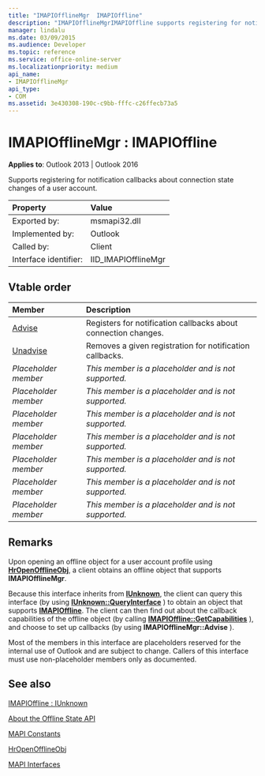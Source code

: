 ```yaml
---
title: "IMAPIOfflineMgr  IMAPIOffline"
description: "IMAPIOfflineMgrIMAPIOffline supports registering for notification callbacks about connection state changes of a user account."
manager: lindalu
ms.date: 03/09/2015
ms.audience: Developer
ms.topic: reference
ms.service: office-online-server
ms.localizationpriority: medium
api_name:
- IMAPIOfflineMgr
api_type:
- COM
ms.assetid: 3e430308-190c-c9bb-fffc-c26ffecb73a5
---
```


# IMAPIOfflineMgr : IMAPIOffline

  
  
**Applies to**: Outlook 2013 | Outlook 2016 
  
Supports registering for notification callbacks about connection state changes of a user account.
  
|Property|Value|
|:-----|:-----|
|Exported by:  <br/> |msmapi32.dll  <br/> |
|Implemented by:  <br/> |Outlook  <br/> |
|Called by:  <br/> |Client  <br/> |
|Interface identifier:  <br/> |IID_IMAPIOfflineMgr  <br/> |
   
## Vtable order

|Member|Description|
|:-----|:-----|
|[Advise](imapiofflinemgr-advise.md) <br/> |Registers for notification callbacks about connection changes. |
|[Unadvise](imapiofflinemgr-unadvise.md) <br/> |Removes a given registration for notification callbacks. |
| *Placeholder member*  <br/> | *This member is a placeholder and is not supported.*  <br/> |
| *Placeholder member*  <br/> | *This member is a placeholder and is not supported.*  <br/> |
| *Placeholder member*  <br/> | *This member is a placeholder and is not supported.*  <br/> |
| *Placeholder member*  <br/> | *This member is a placeholder and is not supported.*  <br/> |
| *Placeholder member*  <br/> | *This member is a placeholder and is not supported.*  <br/> |
| *Placeholder member*  <br/> | *This member is a placeholder and is not supported.*  <br/> |
| *Placeholder member*  <br/> | *This member is a placeholder and is not supported.*  <br/> |
   
## Remarks

Upon opening an offline object for a user account profile using **[HrOpenOfflineObj](hropenofflineobj.md)**, a client obtains an offline object that supports **IMAPIOfflineMgr**. 
  
Because this interface inherits from **[IUnknown](https://msdn.microsoft.com/library/ms680509%28v=VS.85%29.aspx)**, the client can query this interface (by using **[IUnknown::QueryInterface](https://msdn.microsoft.com/library/ms682521%28v=VS.85%29.aspx)** ) to obtain an object that supports **[IMAPIOffline](imapiofflineiunknown.md)**. The client can then find out about the callback capabilities of the offline object (by calling **[IMAPIOffline::GetCapabilities](imapioffline-getcapabilities.md)** ), and choose to set up callbacks (by using **IMAPIOfflineMgr::Advise** ). 
  
Most of the members in this interface are placeholders reserved for the internal use of Outlook and are subject to change. Callers of this interface must use non-placeholder members only as documented.
  
## See also



[IMAPIOffline : IUnknown](imapiofflineiunknown.md)


[About the Offline State API](about-the-offline-state-api.md)
  
[MAPI Constants](mapi-constants.md)
  
[HrOpenOfflineObj](hropenofflineobj.md)
  
[MAPI Interfaces](mapi-interfaces.md)

